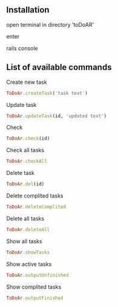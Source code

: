 ## Installation 

open terminal in directory 'toDoAR' 

enter 

rails console 


## List of available commands 

Create new task 
```ruby 
ToDoAr.createTask('task text') 
``` 

Update task 
```ruby 
ToDoAr.updateTask(id, 'updated text') 
``` 

Check 
```ruby 
ToDoAr.check(id) 
``` 

Check all tasks 
```ruby 
ToDoAr.checkAll 
``` 

Delete task 
```ruby 
ToDoAr.del(id) 
``` 

Delete complited tasks 
```ruby 
ToDoAr.deleteComplited 
``` 

Delete all tasks 
```ruby 
ToDoAr.deleteAll 
``` 

Show all tasks 
```ruby 
ToDoAr.showTasks 
``` 

Show active tasks 
```ruby 
ToDoAr.outputUnfinished 
``` 

Show complited tasks 
```ruby 
ToDoAr.outputFinished 
```
